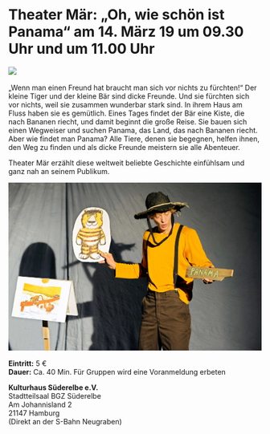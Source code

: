 # Theater Mär: „Oh, wie schön ist Panama“ am 14. März 19 um 09.30 Uhr und um 11.00 Uhr 

![](/img/Pamama.jpg)

„Wenn man einen Freund hat braucht man sich vor nichts zu fürchten!“ Der kleine Tiger und der kleine Bär sind dicke Freunde.
Und sie fürchten sich vor nichts, weil sie zusammen wunderbar stark sind. In ihrem Haus am Fluss haben sie es gemütlich. 
Eines Tages findet der Bär eine Kiste, die nach Bananen riecht, und damit beginnt die große Reise.
Sie bauen sich einen Wegweiser und suchen Panama, das Land, das nach Bananen riecht. Aber wie findet man Panama? Alle Tiere,
denen sie begegnen, helfen ihnen, den Weg zu finden und als dicke Freunde meistern sie alle Abenteuer. 

Theater Mär erzählt diese weltweit beliebte Geschichte einfühlsam und ganz nah an seinem Publikum.

![](/img/Panama-1.jpg)

**Eintritt:** 5 €   
**Dauer:** Ca. 40 Min. 
Für Gruppen wird eine Voranmeldung erbeten 

**Kulturhaus Süderelbe e.V.**  
Stadtteilsaal BGZ Süderelbe    
Am Johannisland 2  
21147 Hamburg  
(Direkt an der S-Bahn Neugraben)  

 

